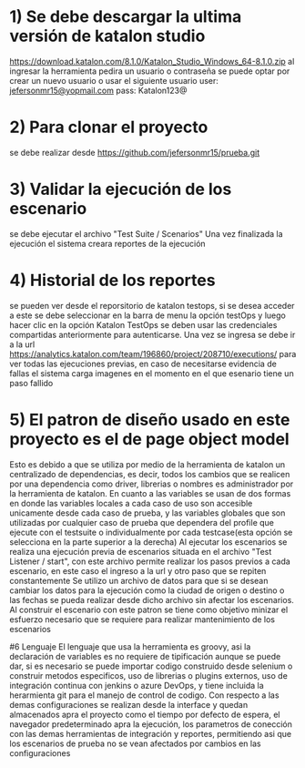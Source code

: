 # 1) Se debe descargar la ultima versión de katalon studio 
https://download.katalon.com/8.1.0/Katalon_Studio_Windows_64-8.1.0.zip
al ingresar la herramienta pedira un usuario o contraseña se puede optar por crear un nuevo usuario o usar el siguiente usuario
user: jefersonmr15@yopmail.com
pass: Katalon123@

# 2) Para clonar el proyecto 
se debe realizar desde https://github.com/jefersonmr15/prueba.git

# 3) Validar la ejecución de los escenario 
se debe ejecutar el archivo "Test Suite / Scenarios"
 Una vez finalizada la ejecución el sistema creara reportes de la ejecución
 
# 4) Historial de los reportes 
se pueden ver desde el reporsitorio de katalon testops, si se desea acceder a este se debe seleccionar en la barra de menu la opción 
testOps y luego hacer clic en la opción Katalon TestOps se deben usar las credenciales compartidas anteriormente para autenticarse.
Una vez se ingresa se debe ir a la url https://analytics.katalon.com/team/196860/project/208710/executions/ para ver todas las ejecuciones 
previas, en caso de necesitarse evidencia de fallas el sistema carga imagenes en el momento en el que esenario tiene un paso fallido

# 5) El patron de diseño usado en este proyecto es el de page object model 
Esto es debido a que se utiliza por medio de la herramienta de katalon un centralizado de dependencias, es decir,
todos los cambios que se realicen por una dependencia como driver, librerias o nombres es administrador por la herramienta de katalon. 
En cuanto a las variables se usan de dos formas en donde las variables locales a cada caso de uso son accesible unicamente desde cada 
caso de prueba, y las variables globales que son utilizadas por cualquier caso de prueba que dependera del profile que ejecute con el 
testsuite o individualmente por cada testcase(esta opción se selecciona en la parte superior a la derecha)
Al ejecutar los escenarios se realiza una ejecución previa de escenarios situada en el archivo "Test Listener / start", con este archivo 
permite realizar los pasos previos a cada escenario, en este caso el ingreso a la url y otro paso que se repiten constantemente
Se utilizo un archivo de datos para que si se desean cambiar los datos para la ejecución como la ciudad de origen o destino o las fechas 
se pueda realizar desde dicho archivo sin afectar los escenarios. Al construir el escenario con este patron se tiene como objetivo minizar 
el esfuerzo necesario que se requiere para realizar mantenimiento de los escenarios

#6 Lenguaje
El lenguaje que usa la herramienta es groovy, asi la declaración de variables es no requiere de tipificación aunque se puede dar, si es 
necesario se puede importar codigo construido desde selenium o construir metodos especificos, uso de librerias o plugins externos, uso de
integración continua con jenkins o azure DevOps, y tiene incluida la herarmienta git para el manejo de control de codigo. Con respecto a 
las demas configuraciones se realizan desde la interface y quedan almacenados apra el proyecto como el tiempo por defecto de espera, el navegador 
predeterminado apra la ejecución, los parametros de conección con las demas herramientas de integración y reportes, permitiendo asi que los escenarios 
de prueba no se vean afectados por cambios en las configuraciones
